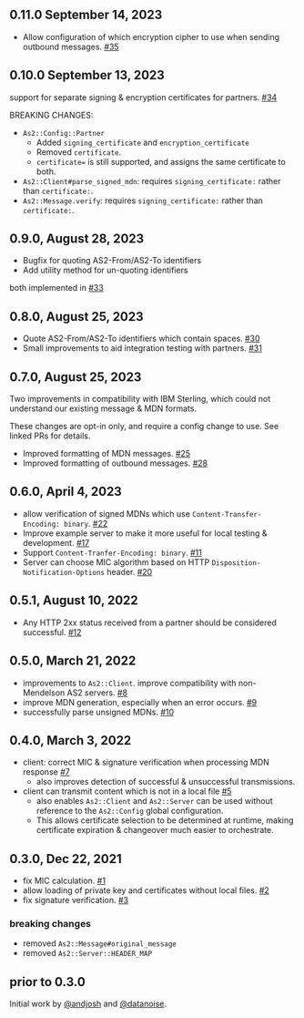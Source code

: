 ## 0.11.0 September 14, 2023

  * Allow configuration of which encryption cipher to use when sending outbound messages. [#35](https://github.com/alexdean/as2/pull/35)

## 0.10.0 September 13, 2023

support for separate signing & encryption certificates for partners. [#34](https://github.com/alexdean/as2/pull/34)

BREAKING CHANGES:

  * `As2::Config::Partner`
    * Added `signing_certificate` and `encryption_certificate`
    * Removed `certificate`.
    * `certificate=` is still supported, and assigns the same certificate to both.
  * `As2::Client#parse_signed_mdn`: requires `signing_certificate:` rather than `certificate:`.
  * `As2::Message.verify`: requires `signing_certificate:` rather than `certificate:`.

## 0.9.0, August 28, 2023

  * Bugfix for quoting AS2-From/AS2-To identifiers
  * Add utility method for un-quoting identifiers

both implemented in [#33](https://github.com/alexdean/as2/pull/33)

## 0.8.0, August 25, 2023

  * Quote AS2-From/AS2-To identifiers which contain spaces. [#30](https://github.com/alexdean/as2/pull/30)
  * Small improvements to aid integration testing with partners. [#31](https://github.com/alexdean/as2/pull/31)

## 0.7.0, August 25, 2023

Two improvements in compatibility with IBM Sterling, which could not understand
our existing message & MDN formats.

These changes are opt-in only, and require a config change to use. See linked PRs for
details.

  * Improved formatting of MDN messages. [#25](https://github.com/alexdean/as2/pull/25)
  * Improved formatting of outbound messages. [#28](https://github.com/alexdean/as2/pull/28)

## 0.6.0, April 4, 2023

  * allow verification of signed MDNs which use `Content-Transfer-Encoding: binary`. [#22](https://github.com/alexdean/as2/pull/22)
  * Improve example server to make it more useful for local testing & development. [#17](https://github.com/alexdean/as2/pull/17)
  * Support `Content-Tranfer-Encoding: binary`. [#11](https://github.com/alexdean/as2/pull/11)
  * Server can choose MIC algorithm based on HTTP `Disposition-Notification-Options` header. [#20](https://github.com/alexdean/as2/pull/20)

## 0.5.1, August 10, 2022

  * Any HTTP 2xx status received from a partner should be considered successful. [#12](https://github.com/andjosh/as2/pull/12)

## 0.5.0, March 21, 2022

  * improvements to `As2::Client`. improve compatibility with non-Mendelson AS2 servers. [#8](https://github.com/andjosh/as2/pull/8)
  * improve MDN generation, especially when an error occurs. [#9](https://github.com/andjosh/as2/pull/9)
  * successfully parse unsigned MDNs. [#10](https://github.com/andjosh/as2/pull/10)

## 0.4.0, March 3, 2022

  * client: correct MIC & signature verification when processing MDN response [#7](https://github.com/andjosh/as2/pull/7)
    * also improves detection of successful & unsuccessful transmissions.
  * client can transmit content which is not in a local file [#5](https://github.com/andjosh/as2/pull/5)
    * also enables `As2::Client` and `As2::Server` can be used without reference to
      the `As2::Config` global configuration.
    * This allows certificate selection to be determined at runtime, making certificate
      expiration & changeover much easier to orchestrate.

## 0.3.0, Dec 22, 2021

  * fix MIC calculation. [#1](https://github.com/andjosh/as2/pull/1)
  * allow loading of private key and certificates without local files. [#2](https://github.com/andjosh/as2/pull/2)
  * fix signature verification. [#3](https://github.com/andjosh/as2/pull/3)

### breaking changes

  * removed `As2::Message#original_message`
  * removed `As2::Server::HEADER_MAP`

## prior to 0.3.0

Initial work by [@andjosh](https://github.com/andjosh) and [@datanoise](https://github.com/datanoise).
